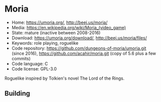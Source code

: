 # Moria

- Home: https://umoria.org/, http://beej.us/moria/
- Media: <https://en.wikipedia.org/wiki/Moria_(video_game)>
- State: mature (inactive between 2008-2016)
- Download: https://umoria.org/download/, http://beej.us/moria/files/
- Keywords: role playing, roguelike
- Code repository: https://github.com/dungeons-of-moria/umoria.git (since 2016), https://github.com/acahir/moria.git (copy of 5.6 plus a few commits)
- Code language: C
- Code license: GPL-3.0

Roguelike inspired by Tolkien's novel The Lord of the Rings.

## Building
